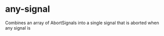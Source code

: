 # any-signal
Combines an array of AbortSignals into a single signal that is aborted when any signal is

